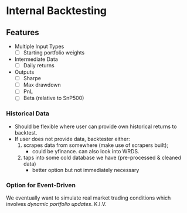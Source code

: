 # Internal Backtesting

## Features

- Multiple Input Types
    - [ ] Starting portfolio weights

- Intermediate Data
    - [ ] Daily returns

- Outputs
    - [ ] Sharpe
    - [ ] Max drawdown
    - [ ] PnL
    - [ ] Beta (relative to SnP500)

### Historical Data

- Should be flexible where user can provide own historical returns to backtest.
- If user does not provide data, backtester either:
    1. scrapes data from somewhere (make use of scrapers built);
        - could be yfinance. can also look into WRDS.
    2. taps into some cold database we have (pre-processed & cleaned data)
        - better option but not immediately necessary

### Option for Event-Driven

We eventually want to simulate real market trading conditions which involves *dynamic portfolio updates*. K.I.V.
